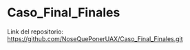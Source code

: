 # Caso_Final_Finales
Link del repositorio: https://github.com/NoseQuePonerUAX/Caso_Final_Finales.git
